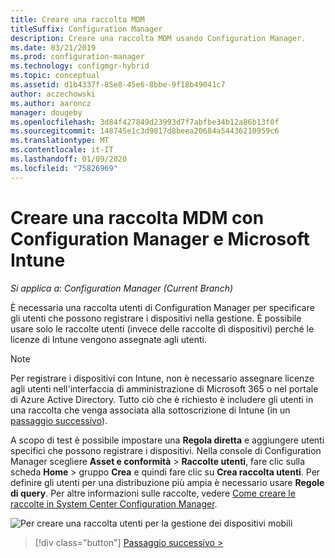 ```yaml
---
title: Creare una raccolta MDM
titleSuffix: Configuration Manager
description: Creare una raccolta MDM usando Configuration Manager.
ms.date: 03/21/2019
ms.prod: configuration-manager
ms.technology: configmgr-hybrid
ms.topic: conceptual
ms.assetid: d1b4337f-85e8-45e6-8bbe-9f18b49041c7
author: aczechowski
ms.author: aaroncz
manager: dougeby
ms.openlocfilehash: 3d84f427849d23993d7f7abfbe34b12a86b13f0f
ms.sourcegitcommit: 148745e1c3d9817d8beea20684a54436210959c6
ms.translationtype: MT
ms.contentlocale: it-IT
ms.lasthandoff: 01/09/2020
ms.locfileid: "75826969"
---
```

# <a name="create-an-mdm-collection-with-configuration-manager-and-microsoft-intune"></a>Creare una raccolta MDM con Configuration Manager e Microsoft Intune

*Si applica a: Configuration Manager (Current Branch)*

È necessaria una raccolta utenti di Configuration Manager per specificare gli utenti che possono registrare i dispositivi nella gestione. È possibile usare solo le raccolte utenti (invece delle raccolte di dispositivi) perché le licenze di Intune vengono assegnate agli utenti.

> [!NOTE]
> Per registrare i dispositivi con Intune, non è necessario assegnare licenze agli utenti nell'interfaccia di amministrazione di Microsoft 365 o nel portale di Azure Active Directory. Tutto ciò che è richiesto è includere gli utenti in una raccolta che venga associata alla sottoscrizione di Intune (in un [passaggio successivo](configure-intune-subscription.md)).

A scopo di test è possibile impostare una **Regola diretta** e aggiungere utenti specifici che possono registrare i dispositivi. Nella console di Configuration Manager scegliere **Asset e conformità** > **Raccolte utenti**, fare clic sulla scheda **Home** > gruppo **Crea** e quindi fare clic su **Crea raccolta utenti**. Per definire gli utenti per una distribuzione più ampia è necessario usare **Regole di query**. Per altre informazioni sulle raccolte, vedere [Come creare le raccolte in System Center Configuration Manager](https://technet.microsoft.com/library/mt629371.aspx).

![Per creare una raccolta utenti per la gestione dei dispositivi mobili](../media/mdm-create-user-collection.png)

> [!div class="button"]
> [Passaggio successivo >](confirm-dns.md)
